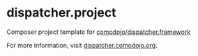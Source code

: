 dispatcher.project
==================

Composer project template for [comodojo/dispatcher.framework](https://github.com/comodojo/dispatcher.framework)

For more information, visit [dispatcher.comodojo.org](http://dispatcher.comodojo.org).